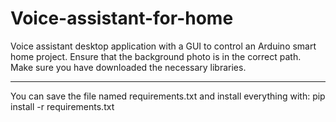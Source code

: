 # Voice-assistant-for-home
Voice assistant desktop application with a GUI to control an Arduino smart home project.
 Ensure that the background photo is in the correct path.
Make sure you have downloaded the necessary libraries.
_____________
You can save the file named requirements.txt and install everything with:
pip install -r requirements.txt


